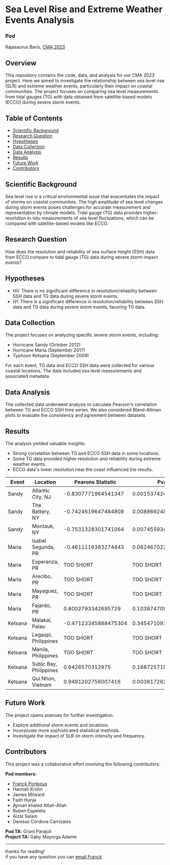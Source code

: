 # Sea Level Rise and Extreme Weather Events Analysis

### Pod
Rajasaurus Baris, [CMA 2023](https://academy.climatematch.io/)

## Overview

This repository contains the code, data, and analysis for our CMA 2023 project. Here we aimed to investigate the relationship between sea level rise (SLR) and extreme weather events, particularly their impact on coastal communities. The project focuses on comparing sea level measurements from tidal gauges (TG) with data obtained from satellite-based models (ECCO) during severe storm events.

## Table of Contents

- [Scientific Background](#scientific-background)
- [Research Question](#research-question)
- [Hypotheses](#hypotheses)
- [Data Collection](#data-collection)
- [Data Analysis](#data-analysis)
- [Results](#results)
- [Future Work](#future-work)
- [Contributors](#contributors)

## Scientific Background

Sea level rise is a critical environmental issue that exacerbates the impact of storms on coastal communities. The high amplitude of sea level changes during storm events poses challenges for accurate measurement and representation by climate models. Tidal gauge (TG) data provides higher-resolution in-situ measurements of sea level fluctuations, which can be compared with satellite-based models like ECCO.

## Research Question

How does the resolution and reliability of sea surface height (SSH) data from ECCO compare to tidal gauge (TG) data during severe storm impact events?

## Hypotheses

- H0: There is no significant difference in resolution/reliability between SSH data and TG data during severe storm events.
- H1: There is a significant difference in resolution/reliability between SSH data and TG data during severe storm events, favoring TG data.

## Data Collection

The project focuses on analyzing specific severe storm events, including:

- Hurricane Sandy (October 2012)
- Hurricane Maria (September 2017)
- Typhoon Ketsana (September 2009)

For each event, TG data and ECCO SSH data were collected for various coastal locations. The data included sea level measurements and associated metadata.

## Data Analysis

The collected data underwent analysis to calculate Pearson's correlation between TG and ECCO SSH time series. We also considered Bland-Altman plots to evaluate the consistency and agreement between datasets.

## Results

The analysis yielded valuable insights:

- Strong correlation between TG and ECCO SSH data in some locations.
- Some TG data provided higher resolution and reliability during extreme weather events.
- ECCO data's lower resolution near the coast influenced the results.

| Event   | Location               | Pearons Statistic | Pvalue            | Min TG           | Max TG           | Min SAT          | Max SAT          | Percent_usable |
|---------|------------------------|-------------------|-------------------|------------------|------------------|------------------|------------------|----------------|
| Sandy   | Atlantic City, NJ     | -0.8307771964541347 | 0.001537424752063651 | -0.34474992752075195 | 0.7571251392364502 | -0.011457881579796492 | 0.011457881579796436 | 100.0 |
| Sandy   | The Battery, NY       | -0.7424619647484809 | 0.008869248556628137 | -0.4015833333333332 | 0.8669166666666668 | -0.014469226201375252 | 0.014469226201375363 | 100.0 |
| Sandy   | Montauk, NY           | -0.7531328301741064 | 0.0074559342297149805 | -0.3132878787878788 | 0.7259204545454547 | -0.01068242515126866 | 0.010682425151268604 | 100.0 |
| Maria   | Isabel Segunda, PR    | -0.4611116383274443 | 0.06246702286955319 | -0.09793877601623535 | 0.2222280502319336 | -0.001560370127359989 | 0.0015603701273600445 | 100.0 |
| Maria   | Esperanza, PR         | TOO SHORT         | TOO SHORT         |NO DATA|NO DATA| -0.001560370127359989 | 0.0015603701273600445 | 0.0 |
| Maria   | Arecibo, PR           | TOO SHORT         | TOO SHORT         |NO DATA|NO DATA| -0.0016681849956512451 | 0.0016681849956512451 | 0.0 |
| Maria   | Mayaguez, PR          | TOO SHORT         | TOO SHORT         |NO DATA|NO DATA| -0.0013145009676616137 | 0.0013145009676615027 | 0.0 |
| Maria   | Fajardo, PR           | 0.8002793342695729 | 0.10387470925223188 | -0.07427835464477539 | 0.2175273895263672 | -0.000390092531840025 | 0.0003900925318399695 | 100.0 |
| Ketsana | Malakal, Palau        | -0.47123345888475304 | 0.3454710918143166 | -0.25140976905822754 | 0.11129868030548096 | -0.0017577782273292542 | 0.0017577782273292542 | 100.0 |
| Ketsana | Legaspi, Philippines  | TOO SHORT         | TOO SHORT         |NO DATA|NO DATA| -0.0019367411732673645 | 0.0019367411732673645 | 0.0 |
| Ketsana | Manila, Philippines   | TOO SHORT         | TOO SHORT         | -0.11147904396057129 | 0.26039600372314453 |NO DATA|NO DATA| 0.0 |
| Ketsana | Subic Bay, Philippines | 0.6426570312975 | 0.16872571988471247 | -0.107208251953125 | 0.2514582872390747 | -0.0008405869205793115 | 0.0008405869205792005 | 100.0 |
| Ketsana | Qui Nhon, Vietnam     | 0.9491202756007416 | 0.0038172621818771666 | -0.20693743228912354 | 0.38843750953674316 | -0.0023103132843971252 | 0.0023103132843971252 | 100.0 |


## Future Work

The project opens avenues for further investigation:

- Explore additional storm events and locations.
- Incorporate more sophisticated statistical methods.
- Investigate the impact of SLR on storm intensity and frequency.

## Contributors

This project was a collaborative effort involving the following contributors:

**Pod members:**
- [Franck Porteous](https://github.com/FranckPrts)
- Hannah Krohn
- James Milward
- Faith Hunja
- Ayman khaled Attah-Allah
- Ruben Espeleta
- Aizat Salam
- Denisse Córdova Carrizales


**Pod TA:** Grant Parajuli<br>
**Project TA:** Gaby Mayorga Adame

____
thanks for reading!<br>
if you have any question you can [email Franck](mailto:franck.porteous@protonmail.com)